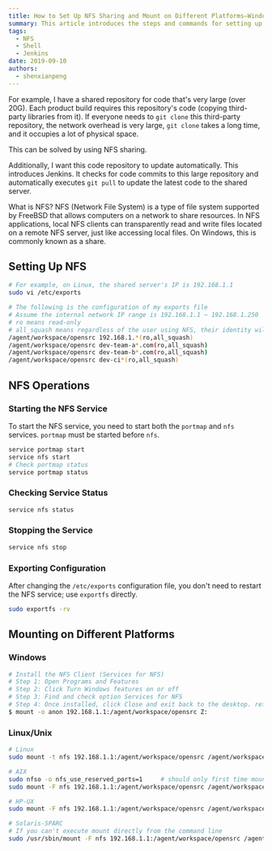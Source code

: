 ```yaml
---
title: How to Set Up NFS Sharing and Mount on Different Platforms—Windows/Linux/Unix
summary: This article introduces the steps and commands for setting up NFS sharing and mounting it on different platforms (Windows/Linux/Unix).
tags:
  - NFS
  - Shell
  - Jenkins
date: 2019-09-10
authors:
  - shenxianpeng
---
```


For example, I have a shared repository for code that's very large (over 20G).  Each product build requires this repository's code (copying third-party libraries from it). If everyone needs to `git clone` this third-party repository, the network overhead is very large, `git clone` takes a long time, and it occupies a lot of physical space.

This can be solved by using NFS sharing.

Additionally, I want this code repository to update automatically. This introduces Jenkins. It checks for code commits to this large repository and automatically executes `git pull` to update the latest code to the shared server.


What is NFS? NFS (Network File System) is a type of file system supported by FreeBSD that allows computers on a network to share resources. In NFS applications, local NFS clients can transparently read and write files located on a remote NFS server, just like accessing local files.  On Windows, this is commonly known as a share.

## Setting Up NFS

```bash
# For example, on Linux, the shared server's IP is 192.168.1.1
sudo vi /etc/exports

# The following is the configuration of my exports file
# Assume the internal network IP range is 192.168.1.1 ~ 192.168.1.250
# ro means read-only
# all_squash means regardless of the user using NFS, their identity will be limited to a specified ordinary user identity (nfsnobody)
/agent/workspace/opensrc 192.168.1.*(ro,all_squash)
/agent/workspace/opensrc dev-team-a*.com(ro,all_squash)
/agent/workspace/opensrc dev-team-b*.com(ro,all_squash)
/agent/workspace/opensrc dev-ci*(ro,all_squash)
```

## NFS Operations

### Starting the NFS Service

To start the NFS service, you need to start both the `portmap` and `nfs` services.  `portmap` must be started before `nfs`.

```bash
service portmap start
service nfs start
# Check portmap status
service portmap status
```

### Checking Service Status

```bash
service nfs status
```

### Stopping the Service

```bash
service nfs stop
```

### Exporting Configuration

After changing the `/etc/exports` configuration file, you don't need to restart the NFS service; use `exportfs` directly.

```bash
sudo exportfs -rv
```

## Mounting on Different Platforms

### Windows

```bash
# Install the NFS Client (Services for NFS)
# Step 1: Open Programs and Features
# Step 2: Click Turn Windows features on or off
# Step 3: Find and check option Services for NFS
# Step 4: Once installed, click Close and exit back to the desktop. refer to https://graspingtech.com/mount-nfs-share-windows-10/
$ mount -o anon 192.168.1.1:/agent/workspace/opensrc Z:
```

### Linux/Unix

```bash
# Linux
sudo mount -t nfs 192.168.1.1:/agent/workspace/opensrc /agent/workspace/opensrc

# AIX
sudo nfso -o nfs_use_reserved_ports=1     # should only first time mount need to run this command
sudo mount -F nfs 192.168.1.1:/agent/workspace/opensrc /agent/workspace/opensrc

# HP-UX
sudo mount -F nfs 192.168.1.1:/agent/workspace/opensrc /agent/workspace/opensrc

# Solaris-SPARC
# If you can't execute mount directly from the command line
sudo /usr/sbin/mount -F nfs 192.168.1.1:/agent/workspace/opensrc /agent/workspace/opensrc
```